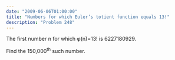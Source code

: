 ```yaml
---
date: "2009-06-06T01:00:00"
title: "Numbers for which Euler’s totient function equals 13!"
description: "Problem 248"
---
```


<p>The first number n for which φ(n)=13! is 6227180929.</p>
<p>Find the 150,000<sup>th</sup> such number.</p>

